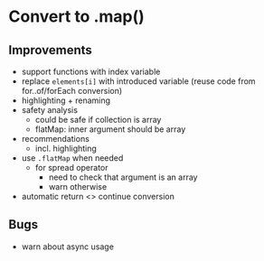 # Convert to .map()

## Improvements
* support functions with index variable
* replace `elements[i]` with introduced variable (reuse code from for..of/forEach conversion)
* highlighting + renaming
* safety analysis
  * could be safe if collection is array
  * flatMap: inner argument should be array
* recommendations
  * incl. highlighting
* use `.flatMap` when needed
  * for spread operator
    * need to check that argument is an array
    * warn otherwise
* automatic return <> continue conversion

## Bugs
* warn about async usage